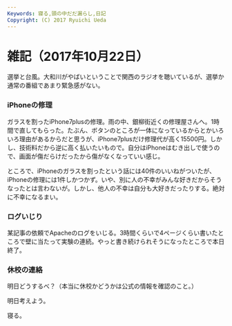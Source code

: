 ```yaml
---
Keywords: 寝る,頭の中だだ漏らし,日記
Copyright: (C) 2017 Ryuichi Ueda
---
```


# 雑記（2017年10月22日）

選挙と台風。大和川がやばいということで関西のラジオを聴いているが、選挙か通常の番組であまり緊急感がない。

### iPhoneの修理

ガラスを割ったiPhone7plusの修理。雨の中、銀柳街近くの修理屋さんへ。1時間で直してもらった。たぶん、ボタンのところが一体になっているからとかいろいろ理由があるからだと思うが、iPhone7plusだけ修理代が高く15500円。しかし、技術料だから逆に高く払いたいもので。自分はiPhoneはむき出しで使うので、画面が傷だらけだったから傷がなくなっていい感じ。

ところで、iPhoneのガラスを割ったという話には40件のいいねがついたが、iPhoneの修理には1件しかつかず。いや、別に人の不幸がみんな好きだからそうなったとは言わないが。しかし、他人の不幸は自分も大好きだったりする。絶対に不幸になるまい。

### ログいじり

某記事の依頼でApacheのログをいじる。3時間くらいで4ページくらい書いたところで壁に当たって実験の連続。やっと書き続けられそうになったところで本日終了。

### 休校の連絡

明日どうするべ？（本当に休校かどうかは公式の情報を確認のこと。）


明日考えよう。


寝る。
